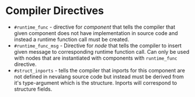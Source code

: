 # Compiler Directives

- `#runtime_func` - directive for _component_ that tells the compiler that given component does not have implementation in source code and instead a runtime function call must be created.
- `#runtime_func_msg` - Directive for _node_ that tells the compiler to insert given message to corresponding runtime function call. Can only be used with nodes that are instantiated with components with `runtime_func` directive.
- `#struct_inports` - tells the compiler that inports for this component are not defined in nevalang source code but instead must be derived from it's type-argument which is the structure. Inports will correspond to structure fields.
